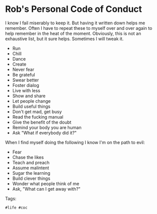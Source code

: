 # Rob's Personal Code of Conduct

I know I fail miserably to keep it. But having it written down helps me
remember. Often I have to repeat these to myself over and over again to
help remember in the heat of the moment. Obviously, this is not an
exhaustive list, but it sure helps. Sometimes I will tweak it.

* Run
* Chill
* Dance
* Create
* Never fear
* Be grateful
* Swear better
* Foster dialog
* Live with less
* Show and share
* Let people change
* Build useful things
* Don't get mad, get busy
* Read the fucking manual
* Give the benefit of the doubt
* Remind your body you are human
* Ask "What if everybody did it?"

When I find myself doing the following I know I'm on the path to evil:

* Fear
* Chase the likes
* Teach and preach
* Assume malintent
* Sugar the learning
* Build clever things
* Wonder what people think of me
* Ask, "What can I get away with?"

Tags:

    #life #coc
